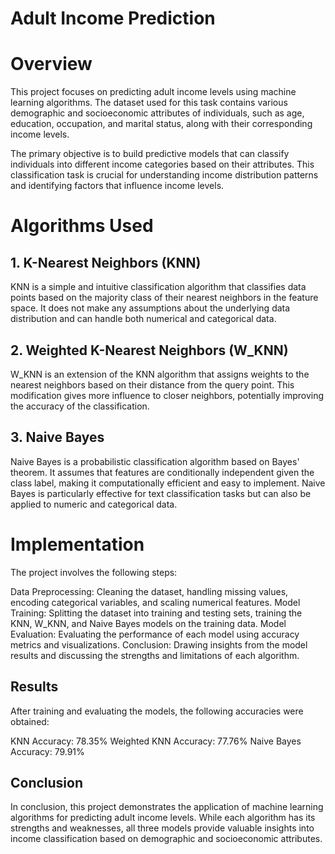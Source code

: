 

# Adult Income Prediction
# Overview
This project focuses on predicting adult income levels using machine learning algorithms. The dataset used for this task contains various demographic and socioeconomic attributes of individuals, such as age, education, occupation, and marital status, along with their corresponding income levels.

The primary objective is to build predictive models that can classify individuals into different income categories based on their attributes. This classification task is crucial for understanding income distribution patterns and identifying factors that influence income levels.

# Algorithms Used
## 1. K-Nearest Neighbors (KNN)
KNN is a simple and intuitive classification algorithm that classifies data points based on the majority class of their nearest neighbors in the feature space. It does not make any assumptions about the underlying data distribution and can handle both numerical and categorical data.

## 2. Weighted K-Nearest Neighbors (W_KNN)
W_KNN is an extension of the KNN algorithm that assigns weights to the nearest neighbors based on their distance from the query point. This modification gives more influence to closer neighbors, potentially improving the accuracy of the classification.

## 3. Naive Bayes
Naive Bayes is a probabilistic classification algorithm based on Bayes' theorem. It assumes that features are conditionally independent given the class label, making it computationally efficient and easy to implement. Naive Bayes is particularly effective for text classification tasks but can also be applied to numeric and categorical data.

# Implementation
The project involves the following steps:

Data Preprocessing: Cleaning the dataset, handling missing values, encoding categorical variables, and scaling numerical features.
Model Training: Splitting the dataset into training and testing sets, training the KNN, W_KNN, and Naive Bayes models on the training data.
Model Evaluation: Evaluating the performance of each model using accuracy metrics and visualizations.
Conclusion: Drawing insights from the model results and discussing the strengths and limitations of each algorithm.

## Results
After training and evaluating the models, the following accuracies were obtained:

KNN Accuracy: 78.35%
Weighted KNN Accuracy: 77.76%
Naive Bayes Accuracy: 79.91%

## Conclusion
In conclusion, this project demonstrates the application of machine learning algorithms for predicting adult income levels. While each algorithm has its strengths and weaknesses, all three models provide valuable insights into income classification based on demographic and socioeconomic attributes.
